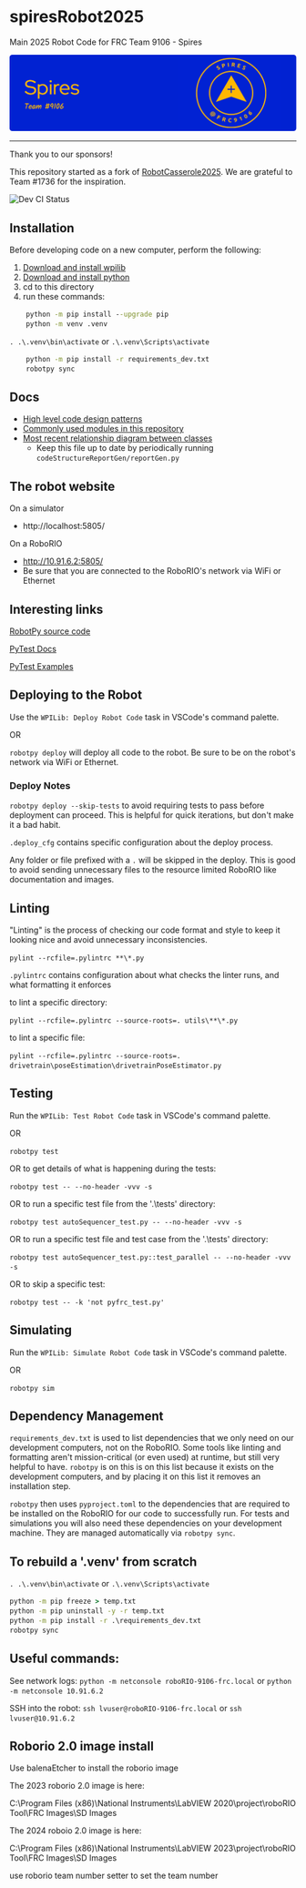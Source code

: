 # spiresRobot2025

Main 2025 Robot Code for FRC Team 9106 - Spires

![Spires Logo Banner](./.assets/images/github-banner.png)

---

Thank you to our sponsors!

This repository started as a fork of [RobotCasserole2025](https://github.com/RobotCasserole1736/RobotCasserole2025). We are grateful to Team #1736 for the inspiration.

![Dev CI Status](https://github.com/spiresfrc9106/spiresRobot2025/actions/workflows/ci.yml/badge.svg?branch=main)

## Installation

Before developing code on a new computer, perform the following:

1. [Download and install wpilib](https://github.com/wpilibsuite/allwpilib/releases)
2. [Download and install python](https://www.python.org/downloads/)
3. cd to this directory
3. run these commands:

```cmd
    python -m pip install --upgrade pip
    python -m venv .venv
```

`. .\.venv\bin\activate` or `.\.venv\Scripts\activate`

```cmd
    python -m pip install -r requirements_dev.txt
    robotpy sync
```

## Docs

- [High level code design patterns](.docs/designPatterns)
- [Commonly used modules in this repository](.docs/commonModules)
- [Most recent relationship diagram between classes](.docs/graph.md)
    - Keep this file up to date by periodically running `codeStructureReportGen/reportGen.py`


## The robot website

On a simulator
- http://localhost:5805/

On a RoboRIO
- http://10.91.6.2:5805/
- Be sure that you are connected to the RoboRIO's network via WiFi or Ethernet

## Interesting links

[RobotPy source code](https://github.com/robotpy/mostrobotpy)

[PyTest Docs](https://docs.pytest.org/en/7.4.x/)

[PyTest Examples](https://pytest.org/en/7.4.x/example/index.html)

## Deploying to the Robot

Use the `WPILib: Deploy Robot Code` task in VSCode's command palette.

OR

`robotpy deploy` will deploy all code to the robot. Be sure to be on the robot's network via WiFi or Ethernet.

### Deploy Notes

`robotpy deploy --skip-tests` to avoid requiring tests to pass before deployment can proceed. This is helpful for quick iterations, but don't make it a bad habit.

`.deploy_cfg` contains specific configuration about the deploy process.

Any folder or file prefixed with a `.` will be skipped in the deploy. This is good to avoid sending unnecessary files to the resource limited RoboRIO like documentation and images.

## Linting

"Linting" is the process of checking our code format and style to keep it looking nice and avoid unnecessary inconsistencies.

`pylint --rcfile=.pylintrc **\*.py`

`.pylintrc` contains configuration about what checks the linter runs, and what formatting it enforces


to lint a specific directory:

`pylint --rcfile=.pylintrc --source-roots=. utils\**\*.py`

to lint a specific file:

`pylint --rcfile=.pylintrc --source-roots=. drivetrain\poseEstimation\drivetrainPoseEstimator.py`

## Testing

Run the `WPILib: Test Robot Code` task in VSCode's command palette.

OR

`robotpy test`

OR to get details of what is happening during the tests:

`robotpy test -- --no-header -vvv -s`

OR to run a specific test file from the '.\tests' directory:

`robotpy test autoSequencer_test.py -- --no-header -vvv -s`

OR to run a specific test file and test case from the '.\tests' directory:

`robotpy test autoSequencer_test.py::test_parallel -- --no-header -vvv -s`

OR to skip a specific test:

`robotpy test -- -k 'not pyfrc_test.py'`

## Simulating

Run the `WPILib: Simulate Robot Code` task in VSCode's command palette.

OR

`robotpy sim`

## Dependency Management

`requirements_dev.txt` is used to list dependencies that we only need on our development computers, not on the RoboRIO.
Some tools like linting and formatting aren't mission-critical (or even used) at runtime, but still very helpful to
have.
`robotpy` is on this is on this list because it exists on the development computers, and by placing it on this list
it removes an installation step.

`robotpy` then uses `pyproject.toml` to the dependencies that are required to be installed on the RoboRIO for our code
to successfully run. For tests and simulations you will also need these dependencies on your development machine.
They are managed automatically via `robotpy sync`.

## To rebuild a '.venv' from scratch

`. .\.venv\bin\activate` or `.\.venv\Scripts\activate`

```cmd
python -m pip freeze > temp.txt
python -m pip uninstall -y -r temp.txt
python -m pip install -r .\requirements_dev.txt
robotpy sync
```

## Useful commands:

See network logs: `python -m netconsole roboRIO-9106-frc.local` or `python -m netconsole 10.91.6.2`

SSH into the robot: `ssh lvuser@roboRIO-9106-frc.local` or `ssh lvuser@10.91.6.2`

## Roborio 2.0 image install

Use balenaEtcher to install the roborio image

The 2023 roborio 2.0 image is here:

C:\Program Files (x86)\National Instruments\LabVIEW 2020\project\roboRIO Tool\FRC Images\SD Images

The 2024 roboio 2.0 image is here:

C:\Program Files (x86)\National Instruments\LabVIEW 2023\project\roboRIO Tool\FRC Images\SD Images

use roborio team number setter to set the team number
